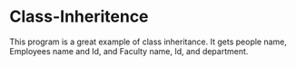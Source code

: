 # Class-Inheritence
This program is a great example of class inheritance. It gets people name, Employees name and Id, and Faculty name, Id, and department.
